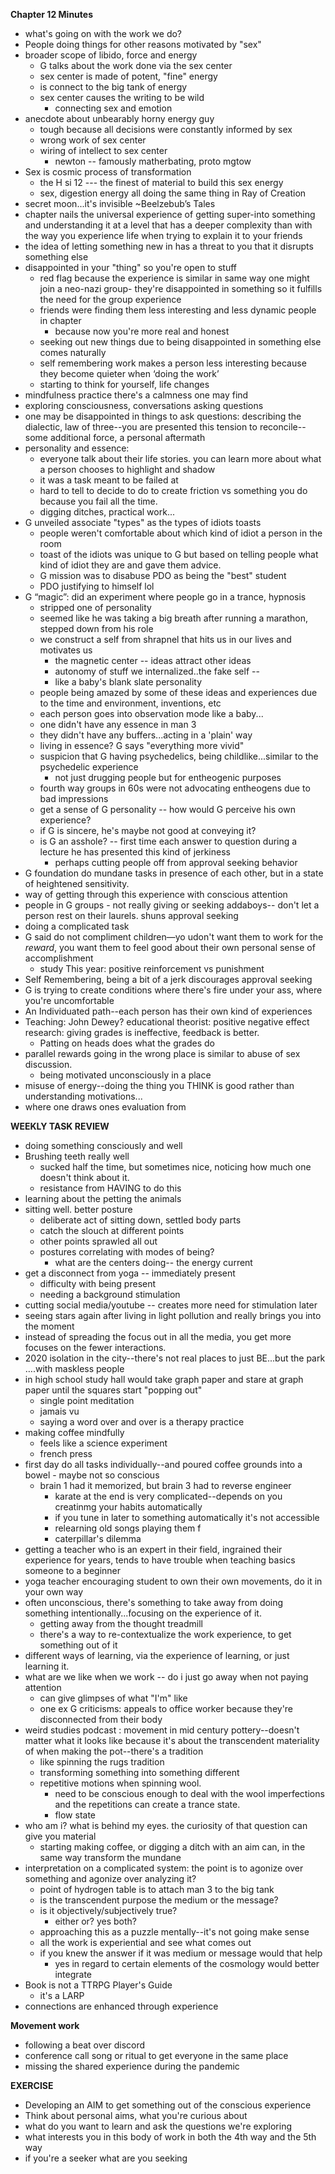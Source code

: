 **Chapter 12 Minutes**

- what's going on with the work we do?
- People doing things for other reasons motivated by "sex"
- broader scope of libido, force and energy
    - G talks about the work done via the sex center
    - sex center is made of potent, "fine" energy
    - is connect to the big tank of energy
    - sex center causes the writing to be wild 
        - connecting sex and emotion
- anecdote about unbearably horny energy guy
    - tough because all decisions were constantly informed by sex
    - wrong work of sex center
    - wiring of intellect to sex center
        - newton -- famously matherbating, proto mgtow
- Sex is cosmic process of transformation
    - the H si 12 --- the finest of material to build this sex energy
    - sex, digestion energy all doing the same thing in Ray of Creation 
- secret moon...it's invisible ~Beelzebub’s Tales
- chapter nails the universal experience of getting super-into something and understanding it at a level that has a deeper complexity than with the way you experience life when trying to explain it to your friends
- the idea of letting something new in has a threat to you that it disrupts something else
-  disappointed in your "thing" so you're open to stuff
    - red flag because the experience is similar in same way one might join a neo-nazi group- they're disappointed in something so it fulfills the need for the group experience 
    - friends were finding them less interesting and less dynamic people in chapter
        - because now you're more real and honest
    - seeking out new things due to being disappointed in something else comes naturally
    - self remembering work makes a person less interesting because they become quieter when ‘doing the work’
    - starting to think for yourself, life changes
- mindfulness practice there's a calmness one may find
- exploring consciousness, conversations asking questions
- one may be disappointed in things to ask questions: describing the dialectic, law of three--you are presented this tension to reconcile--some additional force, a personal aftermath
- personality and essence: 
    - everyone talk about their life stories. you can learn more about what a person chooses to highlight and shadow
    - it was a task meant to be failed at 
    - hard to tell to decide to do to create friction vs something you do because you fail all the time.
    - digging ditches, practical work...
- G unveiled associate "types" as the types of idiots toasts
    - people weren't comfortable about which kind of idiot a person in the room
    - toast of the idiots was unique to G but based on telling people what kind of idiot they are and gave them advice.
    - G mission was to disabuse PDO as being the "best" student
    - PDO justifying to himself lol
- G “magic”: did an experiment where people go in a trance, hypnosis
    - stripped one of personality 
    - seemed like he was taking a big breath after running a marathon, stepped down from his role
    - we construct a self from shrapnel that hits us in our lives and motivates us
        - the magnetic center -- ideas attract other ideas
        - autonomy of stuff we internalized..the fake self -- 
        - like a baby's blank slate personality 
    - people being amazed by some of these ideas and experiences due to the time and environment, inventions, etc
    - each person goes into observation mode like a baby...
    - one didn't have any essence in man 3
    - they didn't have any buffers...acting in a 'plain' way
    - living in essence? G says "everything more vivid"
    - suspicion that G having psychedelics, being childlike...similar to the psychedelic experience
        - not just drugging people but for entheogenic purposes
    - fourth way groups in 60s were not advocating entheogens due to bad impressions
    - get a sense of G personality -- how would G perceive his own experience?
    - if G is sincere, he's maybe not good at conveying it?
    - is G an asshole? -- first time each answer to question during a lecture he has presented this kind of jerkiness
        - perhaps cutting people off from approval seeking behavior
- G foundation do mundane tasks in presence of each other, but in a state of heightened sensitivity.
- way of getting through this experience with conscious attention
- people in G groups - not really giving or seeking addaboys-- don't let a person rest on their laurels. shuns approval seeking
- doing a complicated task 
- G said do not compliment children—yo udon't want them to work for the *reward*, you want them to feel good about their own personal sense of accomplishment
    - study This year: positive reinforcement vs punishment
- Self Remembering, being a bit of a jerk discourages approval seeking
- G is trying to create conditions where there's fire under your ass, where you're uncomfortable
- An Individuated path--each person has their own kind of experiences
- Teaching: John Dewey? educational theorist: positive negative effect research: giving grades is ineffective, feedback is better. 
    - Patting on heads does what the grades do
- parallel rewards going in the wrong place is similar to abuse of sex discussion.
    - being motivated unconsciously in a place 
- misuse of energy--doing the thing you THINK is good rather than understanding motivations...
- where one draws ones evaluation from

**WEEKLY TASK REVIEW**
- doing something consciously and well 
- Brushing teeth really well
    - sucked half the time, but sometimes nice, noticing how much one doesn't think about it.
    - resistance from HAVING to do this
- learning about the petting the animals
- sitting well. better posture 
    - deliberate act of sitting down, settled body parts
    - catch the slouch at different points
    - other points sprawled all out
    - postures correlating with modes of being?
        - what are the centers doing-- the energy current
- get a disconnect from yoga -- immediately present 
    - difficulty with being present
    - needing a background stimulation
- cutting social media/youtube -- creates more need for stimulation later
- seeing stars again after living in light pollution and really brings you into the moment
- instead of spreading the focus out in all the media, you get more focuses on the fewer interactions. 
- 2020 isolation in the city--there's not real places to just BE...but the park ….with maskless people
- in high school study hall would take graph paper and stare at graph paper until the squares start "popping out"
    - single point meditation
    - jamais vu
    - saying a word over and over is a therapy practice
- making coffee mindfully
    - feels like a science experiment
    - french press
- first day do all tasks individually--and poured coffee grounds into a bowel
        - maybe not so conscious
    - brain 1 had it memorized, but brain 3 had to reverse engineer
        - karate at the end is very complicated--depends on you creatinmg your habits automatically
        - if you tune in later to something automatically it's not accessible
        - relearning old songs playing them f 
        - caterpillar's dilemma   
- getting a teacher who is an expert in their field, ingrained their experience for years, tends to have trouble when teaching basics someone to a beginner
- yoga teacher encouraging student to own their own movements, do it in your own way
- often unconscious, there's something to take away from doing something intentionally...focusing on the experience of it.
    - getting away from the thought treadmill
    - there's a way to re-contextualize the work experience, to get something out of it
- different ways of learning, via the experience of learning, or just learning it. 
- what are we like when we work -- do i just go away when not paying attention
    - can give glimpses of what "I'm" like
    - one ex G criticisms: appeals to office worker because they're disconnected from their body
- weird studies podcast : movement in mid century pottery--doesn't matter what it looks like because it's about the transcendent materiality of when making the pot--there's a tradition
    - like spinning the rugs tradition
    - transforming something into something different
    - repetitive motions when spinning wool. 
        - need to be conscious enough to deal with the wool imperfections and the repetitions can create a trance state.
        - flow state
- who am i? what is behind my eyes. the curiosity of that question can give you material
    - starting making coffee, or digging a ditch with an aim can, in the same way transform the mundane 
- interpretation on a complicated system: the point is to agonize over something and agonize over analyzing it?
    - point of hydrogen table is to attach man 3 to the big tank
    - is the transcendent purpose the medium or the message?
    - is it objectively/subjectively true? 
        - either or? yes both?
    - approaching this as a puzzle mentally--it's not going make sense
    - all the work is experiential and see what comes out
    - if you knew the answer if it was medium or message would that help 
        - yes in regard to certain elements of the cosmology would better integrate
- Book is not a TTRPG Player's Guide
    - it's a LARP
- connections are enhanced through experience

**Movement work**
- following a beat over discord
- conference call song or ritual to get everyone in the same place
- missing the shared experience during the pandemic

**EXERCISE**
- Developing an AIM to get something out of the conscious experience
- Think about personal aims, what you're curious about
- what do you want to learn and ask the questions we're exploring
- what interests you in this body of work in both the 4th way and the 5th way
- if you're a seeker what are you seeking
